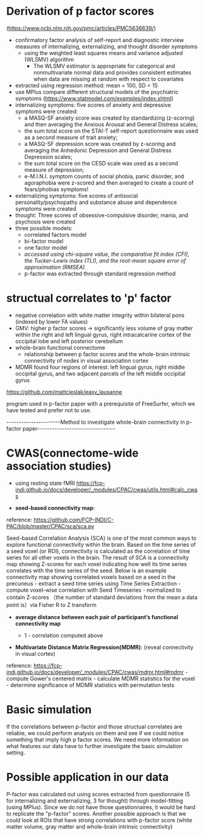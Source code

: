 
# Derivation of p factor scores
(https://www.ncbi.nlm.nih.gov/pmc/articles/PMC5636639/)

- confirmatory factor analysis of self-report and diagnostic interview measures of internalizing, externalizing, and thought disorder symptoms
    - using the weighted least squares means and variance adjusted (WLSMV) algorithm
        - The WLSMV estimator is appropriate for categorical and nonmultivariate normal data and provides consistent estimates when data are missing at random with respect to covariates
- extracted using regression method: mean = 100, SD = 15
- use MPlus compare different structural models of the psychiatric symptoms (https://www.statmodel.com/examples/index.shtml)
- internalizing symptoms: five scores of anxiety and depressive symptoms were created: 
    - a MASQ-SF anxiety score was created by standardizing (z-scoring) and then averaging the Anxious Arousal and General Distress scales; 
    - the sum total score on the STAI-T self-report questionnaire was used as a second measure of trait anxiety; 
    - a MASQ-SF depression score was created by z-scoring and averaging the Anhedonic Depression and General Distress Depression scales; 
    - the sum total score on the CESD scale was used as a second measure of depression; 
    - e-M.I.N.I. symptom counts of social phobia, panic disorder, and agoraphobia were z-scored and then averaged to create a count of fears/phobias symptoms!
- externalizing symptoms: five scores of antisocial personality/psychopathy and substance abuse and dependence symptoms were created
- thought: Three scores of obsessive-compulsive disorder, mania, and psychosis were created
- three possible models:
    - correlated factors model
    - bi-factor model
    - one factor model
    - *accessed using chi-square value, the comparative fit index (CFI), the Tucker-Lewis index (TLI), and the root-mean square error of approximation (RMSEA)*
    - p-factor was extracted through standard regression method

# structual correlates to 'p' factor
- negative correlation with white matter integrity within bilateral pons (indexed by lower FA values)
- GMV: higher p factor scores -> significantly less volume of gray matter within the right and left lingual gyrus, right intracalcarine cortex of the occipital lobe and left posterior cerebellum
- whole-brain functional connectome
    - relationship between p factor scores and the whole-brain intrinsic connectivity of nodes in visual association cortex
- MDMR found four regions of interest:  left lingual gyrus, right middle occipital gyrus, and two adjacent parcels of the left middle occipital gyrus

https://github.com/mattcieslak/easy_lausanne 

program used in p-factor paper with a prerequisite of FreeSurfer, which we have tested and prefer not to use.

----------------------Method to investigate whole-brain connectivity in p-factor paper--------------------------------

# CWAS(connectome-wide association studies)
- using resting state fMRI
https://fcp-indi.github.io/docs/developer/_modules/CPAC/cwas/utils.html#calc_cwas


- **seed-based connectivity map**: 

reference: https://github.com/FCP-INDI/C-PAC/blob/master/CPAC/sca/sca.py

Seed-based Correlation Analysis (SCA) is one of the most common ways to explore functional connectivity within the brain. Based on the time series of a seed voxel (or ROI), connectivity is calculated as the correlation of time series for all other voxels in the brain. The result of SCA is a connectivity map showing Z-scores for each voxel indicating how well its time series correlates with the time series of the seed. Below is an example connectivity map showing correlated voxels based on a seed in the precuneus
    - extract a seed time series using Time Series Extraction
    - compute voxel-wise correlation with Seed Timeseries
    - normalized to contain Z-scores （the number of standard deviations from the mean a data point is）via Fisher R to Z transform

- **average distance between each pair of participant’s functional connectivity map**
    - 1 - correlation computed above

- **Multivariate Distance Matrix Regression(MDMR)**: (reveal connectivity in visual cortex)

reference: https://fcp-indi.github.io/docs/developer/_modules/CPAC/cwas/mdmr.html#mdmr
    - compute Gower's centered matrix
    - calculate MDMR statistics for the voxel
    - determine significance of MDMR statistics with permutation tests
    

# Basic simulation
If the correlations between p-factor and those structual correlates are reliable, we could perform analysis on them and see if we could notice something that imply high p factor scores. We need more information on what features our data have to further investigate the basic simulation setting.


# Possible application in our data
P-factor was calculated out using scores extracted from questionnaire (5 for internalizing and externalizing, 3 for thought) through model-fitting (using MPlus). Since we do not have those questionnaires, it would be hard to replicate the "p-factor" scores.
Another possible approach is that we could look at ROIs that have strong correlations with p-factor score (white matter volume, gray matter and whole-brain intrinsic connectivity)

